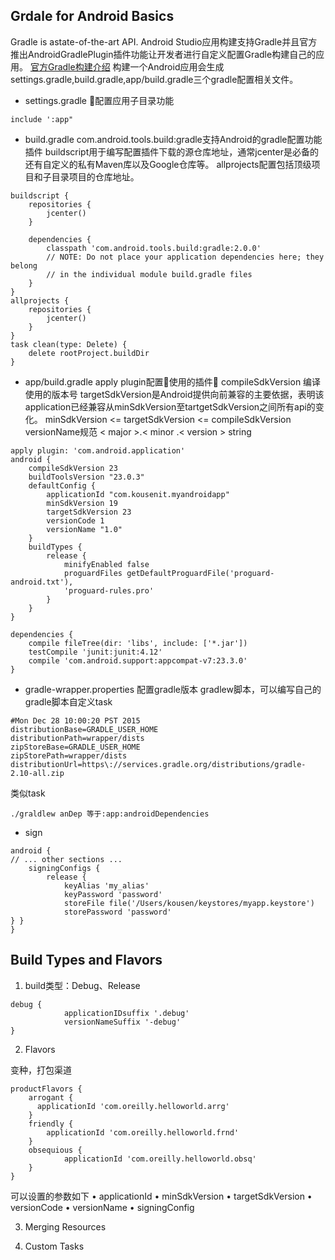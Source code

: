 ## Grdale for Android Basics 
Gradle is astate-of-the-art API.
Android Studio应用构建支持Gradle并且官方推出AndroidGradlePlugin插件功能让开发者进行自定义配置Gradle构建自己的应用。
[官方Gradle构建介绍](https://developer.android.com/studio/build/)
构建一个Android应用会生成settings.gradle,build.gradle,app/build.gradle三个gradle配置相关文件。
- settings.gradle 
配置应用子目录功能
```
include ':app"
```
- build.gradle
com.android.tools.build:gradle支持Android的gradle配置功能插件
buildscript用于编写配置插件下载的源仓库地址，通常jcenter是必备的还有自定义的私有Maven库以及Google仓库等。
allprojects配置包括顶级项目和子目录项目的仓库地址。
```
buildscript {
    repositories {
        jcenter() 
    }

    dependencies {
        classpath 'com.android.tools.build:gradle:2.0.0'
        // NOTE: Do not place your application dependencies here; they belong
        // in the individual module build.gradle files
    } 
}
allprojects {
    repositories {
        jcenter()   
    }
}
task clean(type: Delete) {
    delete rootProject.buildDir
}
```
- app/build.gradle
apply plugin配置使用的插件
compileSdkVersion 编译使用的版本号
targetSdkVersion是Android提供向前兼容的主要依据，表明该application已经兼容从minSdkVersion至tartgetSdkVersion之间所有api的变化。
minSdkVersion <= targetSdkVersion <= compileSdkVersion
versionName规范 < major >.< minor .< version > string
```
apply plugin: 'com.android.application'
android {
    compileSdkVersion 23
    buildToolsVersion "23.0.3"
    defaultConfig {
        applicationId "com.kousenit.myandroidapp"
        minSdkVersion 19
        targetSdkVersion 23
        versionCode 1
        versionName "1.0"
    }
    buildTypes {
        release {
            minifyEnabled false
            proguardFiles getDefaultProguardFile('proguard-android.txt'),
            'proguard-rules.pro'
        } 
    }
}

dependencies {
    compile fileTree(dir: 'libs', include: ['*.jar'])
    testCompile 'junit:junit:4.12'
    compile 'com.android.support:appcompat-v7:23.3.0'
}

```
- gradle-wrapper.properties
配置gradle版本
gradlew脚本，可以编写自己的gradle脚本自定义task
```
#Mon Dec 28 10:00:20 PST 2015
distributionBase=GRADLE_USER_HOME
distributionPath=wrapper/dists
zipStoreBase=GRADLE_USER_HOME
zipStorePath=wrapper/dists distributionUrl=https\://services.gradle.org/distributions/gradle-2.10-all.zip
```
类似task
```
./graldlew anDep 等于:app:androidDependencies
```
- sign
```
android {
// ... other sections ...
    signingConfigs {
        release {
            keyAlias 'my_alias'
            keyPassword 'password'
            storeFile file('/Users/kousen/keystores/myapp.keystore')
            storePassword 'password'
} }
}
```

## Build Types and Flavors

1. build类型：Debug、Release

```
debug {
            applicationIDsuffix '.debug'
            versionNameSuffix '-debug'
}
```
2. Flavors

变种，打包渠道
```
productFlavors {
    arrogant {
      applicationId 'com.oreilly.helloworld.arrg'
    } 
    friendly {
        applicationId 'com.oreilly.helloworld.frnd'
    }
    obsequious {
            applicationId 'com.oreilly.helloworld.obsq'
    }
}
```

可以设置的参数如下
• applicationId
• minSdkVersion
• targetSdkVersion 
• versionCode
• versionName
• signingConfig

3. Merging Resources

4. Custom Tasks








